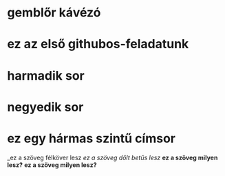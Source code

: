 # gemblőr kávézó
# ez az első githubos-feladatunk
# harmadik sor
# negyedik sor
# ez egy hármas szintű címsor
_ez a szöveg félköver lesz
*ez a szöveg dőlt betűs lesz*
__ez a szöveg milyen lesz?__
**ez a szöveg milyen lesz?**
